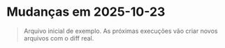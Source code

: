 # Mudanças em 2025-10-23

> Arquivo inicial de exemplo. As próximas execuções vão criar novos arquivos com o diff real.
